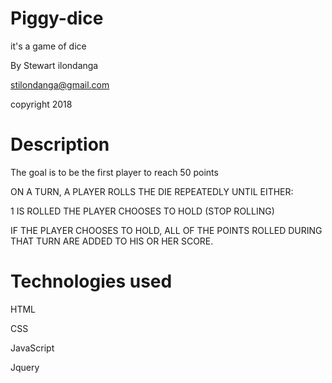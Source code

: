 # Piggy-dice
it's a game of dice

By Stewart ilondanga

stilondanga@gmail.com

copyright 2018

# Description
The goal is to be the first player to reach 50 points

ON A TURN, A PLAYER ROLLS THE DIE REPEATEDLY UNTIL EITHER:

1 IS ROLLED
THE PLAYER CHOOSES TO HOLD (STOP ROLLING)

IF THE PLAYER CHOOSES TO HOLD, ALL OF THE POINTS ROLLED DURING THAT TURN ARE ADDED TO HIS OR HER SCORE.

# Technologies used
HTML

CSS

JavaScript

Jquery

